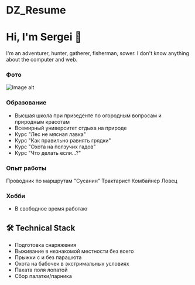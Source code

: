 # DZ_Resume
# Hi, I'm Sergei 👋
I'm an adventurer, hunter, gatherer, fisherman, sower. I don't know anything about the computer and web.
### Фото
![Image alt]([https://github.com/ctv-software/1648721913_16-kartinkof-club-p-kartinki-smeshnie-pokhod-16.jpg](https://github.com/Bel9k/DZ_Resume/blob/main/1648721913_16-kartinkof-club-p-kartinki-smeshnie-pokhod-16.jpg))

### Образование
*   Высшая школа при призеденте по огородным вопросам и природным красотам
*   Всемирный университет отдыха на природе
*   Курс "Лес не мясная лавка"
*   Курс "Как правильно равнять грядки" 
*   Курс "Охота на ползучих гадов"
*   Курс "Что делать если...?"

### Опыт работы

Проводник по маршрутам "Сусанин"
Трактарист
Комбайнер
Ловец


### Хобби
*   В свободное время работаю  

## 🛠 Technical Stack
*   Подготовка снаряжения 
*   Выживание в незнакомой местности без всего
*   Прыжки с и без парашюта
*   Охота на бабочек в экстримальных условиях
*   Пахата поля лопатой
*   Сбор палатки/парника


